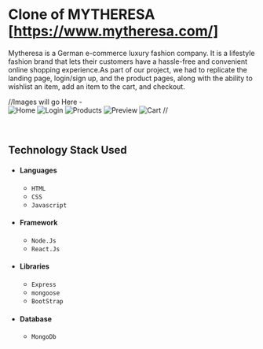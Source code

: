 # Clone of MYTHERESA [https://www.mytheresa.com/]

Mytheresa is a German e-commerce luxury fashion company. It is a lifestyle fashion brand that lets their customers have a hassle-free and convenient online shopping experience.As part of our project, we had to replicate the landing page, login/sign up, and the product pages, along with the ability to wishlist an item, add an item to the cart, and checkout.

//Images will go Here -  
![Home](path)
![Login]()
![Products]()
![Preview]()
![Cart]()
//

<br>


## Technology Stack Used
- #### Languages
  - `HTML`
  - `CSS`
  - `Javascript`
- #### Framework
  - `Node.Js`
  - `React.Js`
- #### Libraries
  - `Express`
  - `mongoose`
  - `BootStrap`
- #### Database
  - `MongoDb`

